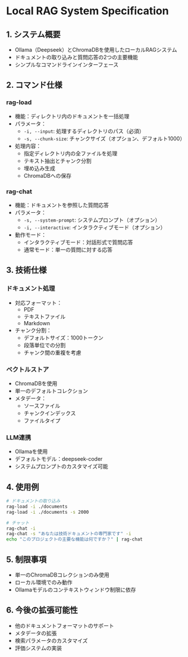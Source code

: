 # Local RAG System Specification

## 1. システム概要
- Ollama（Deepseek）とChromaDBを使用したローカルRAGシステム
- ドキュメントの取り込みと質問応答の2つの主要機能
- シンプルなコマンドラインインターフェース

## 2. コマンド仕様

### rag-load
- 機能：ディレクトリ内のドキュメントを一括処理
- パラメータ：
  - `-i, --input`: 処理するディレクトリのパス（必須）
  - `-s, --chunk-size`: チャンクサイズ（オプション、デフォルト1000）
- 処理内容：
  - 指定ディレクトリ内の全ファイルを処理
  - テキスト抽出とチャンク分割
  - 埋め込み生成
  - ChromaDBへの保存

### rag-chat
- 機能：ドキュメントを参照した質問応答
- パラメータ：
  - `-s, --system-prompt`: システムプロンプト（オプション）
  - `-i, --interactive`: インタラクティブモード（オプション）
- 動作モード：
  - インタラクティブモード：対話形式で質問応答
  - 通常モード：単一の質問に対する応答

## 3. 技術仕様

### ドキュメント処理
- 対応フォーマット：
  - PDF
  - テキストファイル
  - Markdown
- チャンク分割：
  - デフォルトサイズ：1000トークン
  - 段落単位での分割
  - チャンク間の重複を考慮

### ベクトルストア
- ChromaDBを使用
- 単一のデフォルトコレクション
- メタデータ：
  - ソースファイル
  - チャンクインデックス
  - ファイルタイプ

### LLM連携
- Ollamaを使用
- デフォルトモデル：deepseek-coder
- システムプロンプトのカスタマイズ可能

## 4. 使用例

```bash
# ドキュメントの取り込み
rag-load -i ./documents
rag-load -i ./documents -s 2000

# チャット
rag-chat -i
rag-chat -s "あなたは技術ドキュメントの専門家です" -i
echo "このプロジェクトの主要な機能は何ですか？" | rag-chat
```

## 5. 制限事項
- 単一のChromaDBコレクションのみ使用
- ローカル環境でのみ動作
- Ollamaモデルのコンテキストウィンドウ制限に依存

## 6. 今後の拡張可能性
- 他のドキュメントフォーマットのサポート
- メタデータの拡張
- 検索パラメータのカスタマイズ
- 評価システムの実装 